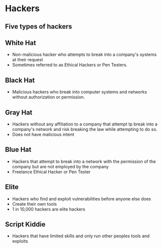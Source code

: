 # Hackers

## Five types of hackers

## White Hat
- Non-malicious hacker who attempts to break into a company's systems at their request
- Sometimes referred to as Ethical Hackers or Pen Testers.

## Black Hat
- Malicious hackers who break into computer systems and networks without authorization or permission.

## Gray Hat
- Hackers without any affiliation to a company that attempt tp break into a company's network and risk breaking the law while attempting to do so.
- Does not have malicious intent

## Blue Hat
- Hackers that attempt to break into a network with the permission of the company but are not employed by the company
- Freelance Ethical Hacker or Pen Tester

## Elite
- Hackers who find and exploit vulnerabilities before anyone else does
- Create their own tools
- 1 in 10,000 hackers are elite hackers

## Script Kiddie
- Hackers that have limited skills and only run other peoples tools and exploits

